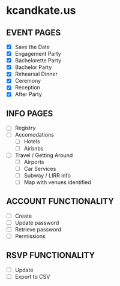# kcandkate.us

## EVENT PAGES

- [x] Save the Date
- [x] Engagement Party
- [x] Bachelorette Party
- [x] Bachelor Party
- [x] Rehearsal Dinner
- [x] Ceremony
- [x] Reception
- [x] After Party

## INFO PAGES

- [ ] Registry
- [ ] Accomodations
    - [ ] Hotels
    - [ ] Airbnbs

- [ ] Travel / Getting Around
  - [ ] Airports
  - [ ] Car Services
  - [ ] Subway / LIRR info
  - [ ] Map with venues identified

## ACCOUNT FUNCTIONALITY

- [ ] Create
- [ ] Update password
- [ ] Retrieve password
- [ ] Permissions

## RSVP FUNCTIONALITY

- [ ] Update
- [ ] Export to CSV
